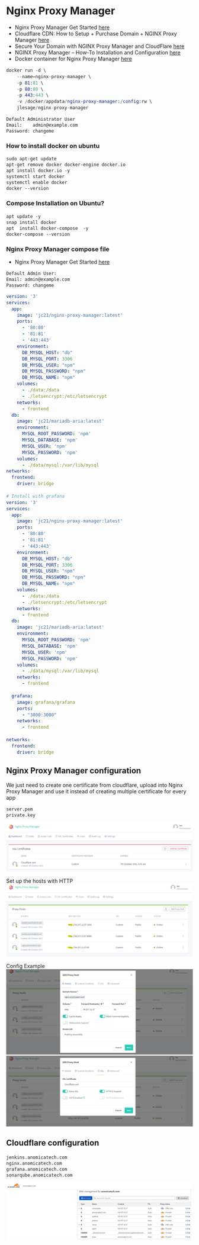 # Nginx Proxy Manager
-  Nginx Proxy Manager Get Started [here](https://nginxproxymanager.com/guide/)
- Cloudflare CDN: How to Setup + Purchase Domain + NGINX Proxy Manager [here](https://www.youtube.com/watch?v=c6Y6M8CdcQ0&list=PLrafTkhP5sZzKQd31XOslFxtrL2yBP2Yg&index=9&t=1423s)
- Secure Your Domain with NGINX Proxy Manager and CloudFlare [here](https://www.youtube.com/watch?v=rj7DZdWMK2k&list=PLrafTkhP5sZzKQd31XOslFxtrL2yBP2Yg&index=11&t=1616s)
- NGINX Proxy Manager – How-To Installation and Configuration [here](https://www.the-digital-life.com/nginx-proxy-manager/)
- Docker container for Nginx Proxy Manager [here](https://hub.docker.com/r/jlesage/nginx-proxy-manager)

```s
docker run -d \
    --name=nginx-proxy-manager \
    -p 81:81 \
    -p 80:80 \
    -p 443:443 \
    -v /docker/appdata/nginx-proxy-manager:/config:rw \
    jlesage/nginx-proxy-manager
```
```
Default Administrator User
Email:    admin@example.com
Password: changeme
```

### How to install docker on ubuntu
```
sudo apt-get update
apt-get remove docker docker-engine docker.io
apt install docker.io -y
systemctl start docker
systemctl enable docker
docker --version
```

### Compose Installation on Ubuntu?
```
apt update -y
snap install docker         
apt  install docker-compose  -y
docker-compose --version
```

### Nginx Proxy Manager compose file
-  Nginx Proxy Manager Get Started [here](https://nginxproxymanager.com/guide/)
```
Default Admin User:
Email: admin@example.com
Password: changeme
```
```yml
version: '3'
services:
  app:
    image: 'jc21/nginx-proxy-manager:latest'
    ports:
      - '80:80'
      - '81:81'
      - '443:443'
    environment:
      DB_MYSQL_HOST: "db"
      DB_MYSQL_PORT: 3306
      DB_MYSQL_USER: "npm"
      DB_MYSQL_PASSWORD: "npm"
      DB_MYSQL_NAME: "npm"
    volumes:
      - ./data:/data
      - ./letsencrypt:/etc/letsencrypt
    networks:
      - frontend
  db:
    image: 'jc21/mariadb-aria:latest'
    environment:
      MYSQL_ROOT_PASSWORD: 'npm'
      MYSQL_DATABASE: 'npm'
      MYSQL_USER: 'npm'
      MYSQL_PASSWORD: 'npm'
    volumes:
      - ./data/mysql:/var/lib/mysql
networks:
  frontend:
    driver: bridge

# Install with grafana
version: '3'
services:
  app:
    image: 'jc21/nginx-proxy-manager:latest'
    ports:
      - '80:80'
      - '81:81'
      - '443:443'
    environment:
      DB_MYSQL_HOST: "db"
      DB_MYSQL_PORT: 3306
      DB_MYSQL_USER: "npm"
      DB_MYSQL_PASSWORD: "npm"
      DB_MYSQL_NAME: "npm"
    volumes:
      - ./data:/data
      - ./letsencrypt:/etc/letsencrypt
    networks:
      - frontend
  db:
    image: 'jc21/mariadb-aria:latest'
    environment:
      MYSQL_ROOT_PASSWORD: 'npm'
      MYSQL_DATABASE: 'npm'
      MYSQL_USER: 'npm'
      MYSQL_PASSWORD: 'npm'
    volumes:
      - ./data/mysql:/var/lib/mysql
    networks:
      - frontend

  grafana:
    image: grafana/grafana
    ports:
      - "3000:3000"
    networks:
      - frontend

networks:
  frontend:
    driver: bridge
```

## Nginx Proxy Manager configuration
We just need to create one certificate from cloudflare, upload into Nginx Proxy Manager and use it instead of creating multiple certificate for every app
```
server.pem
private.key
```
![](/images/ssl7.JPG)

Set up the hosts with HTTP 
![](/images/ssl8.JPG)

Config Example
![](/images/ssl9.JPG)
![](/images/ssl10.JPG)

## Cloudflare configuration
```
jenkins.anomicatech.com
nginx.anomicatech.com
grafana.anomicatech.com
sonarqube.anomicatech.com
```
![](/images/ssl11.JPG)